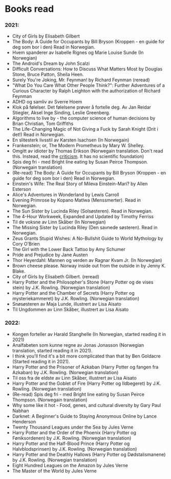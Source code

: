 
# Books read 

### 2021:
- City of Girls by Elisabeth Gilbert
- The Body: A Guide for Occupants by Bill Bryson (Kroppen - en guide for deg som bor i den) Read in Norwegian.
- Hvem spanderer av Isabelle Rignes og Marie Louise Sunde (In Norwegian)
- The Android's Dream by John Scalzi
- Difficult Conversations: How to Discuss What Matters Most by Douglas Stone, Bruce Patton, Sheila Heen.
- Surely You're Joking, Mr. Feynman! by Richard Feynman (reread)
- "What Do You Care What Other People Think?": Further Adventures of a Curious Character by Ralph Leighton with the authorization of Richard Feynman
- ADHD og samliv av Sverre Hoem
- Klok på følelser. Det følelsene prøver å fortelle deg. Av Jan Reidar Stiegler, Aksel Inge Sinding, Leslie Greenberg.
- Algorithms to live by - the computer science of human decisions by Brian Christian, Tom Griffiths 
- The Life-Changing Magic of Not Giving a Fuck by Sarah Knight (Drit i det!) Read in Norwegian. 
- En slitesterk livsstil av Karsten Isachsen (In Norwegain)
- Frankenstein; or, The Modern Prometheus by Mary W. Shelley. 
- Omgitt av idioter by Thomas Erikson (Norwegain translation. Don't read this. Instead, read the [criticism](https://en.wikipedia.org/wiki/DISC_assessment). It has no scientific foundation)
- Spis deg fri - med Bright line eating by Susan Peirce Thompson. (Norwegain translation) 
- (Re-read) The Body: A Guide for Occupants by Bill Bryson (Kroppen - en guide for deg som bor i den) Read in Norwegian.
- Einstein's Wife: The Real Story of Mileva Einstein-Mari? by Allen Esterson
- Alice's Adventures in Wonderland by Lewis Carroll
- Evening Primrose by Kopano Matlwa (Menssmerter). Read in Norwegian.
- The Sun Sister by Lucinda Riley (Solsøsteren). Read in Norwegian.
- The 4-Hour Workweek, Expanded and Updated by Timothy Ferriss
- Til de voksne av Linn Skåber (In Norwegian)
- The Missing Sister by Lucinda Riley (Den savnede søsteren). Read in Norwegian.
- Zeus Grants Stupid Wishes: A No-Bullshit Guide to World Mythology by Cory O'Brien
- The Girl with the Lower Back Tattoo by Amy Schumer
- Pride and Prejudice by Jane Austen
- Thor Heyerdahl: Mannen og verden av Ragnar Kvam Jr. (In Norwegian)
- Brown cheese please. Norway inside out from the outside in by Jenny K. Blake.
- City of Girls by Elisabeth Gilbert. (reread)
- Harry Potter and the Philosopher's Stone (Harry Potter og de vises stein) by J.K. Rowling. (Norwegian translation)
- Harry Potter and the Chamber of Secrets (Harry Potter og mysteriekammeret) by J.K. Rowling. (Norwegian translation)
- Snøsøsteren av Maja Lunde, illustrert av Lisa Aisato
- Til Ungdommen av Linn Skåber, illustrert av Lisa Aisato

### 2022:
- Kongen forteller av Harald Stanghelle (In Norwegian, started reading it in 2021)
- Analfabeten som kunne regne av Jonas Jonasson (Norwegian translation, started reading it in 2021). 
- I think you'll find it's a bit more complicated than that by Ben Goldacre (Started reading it in 2021).
- Harry Potter and the Prisoner of Azkaban (Harry Potter og fangen fra Azkaban) by J.K. Rowling. (Norwegian translation)
- Til oss fra de eldste av Linn Skåber, illustrert av Lisa Aisato
- Harry Potter and the Goblet of Fire (Harry Potter og Ildbegeret) by J.K. Rowling. (Norwegian translation)
- (Re-read) Spis deg fri - med Bright line eating by Susan Peirce Thompson. (Norwegain translation) 
- Why some like it hot - Food, genes, and cultural diversity by Gary Paul Nabhan
- Darknet: A Beginner's Guide to Staying Anonymous Online by Lance Henderson
- Twenty Thousand Leagues under the Sea by Jules Verne
- Harry Potter and the Order of the Phoenix (Harry Potter og Føniksordenen) by J.K. Rowling. (Norwegian translation) 
- Harry Potter and the Half-Blood Prince (Harry Potter og Halvblodsprinsen) by J.K. Rowling. (Norwegian translation) 
- Harry Potter and the Deathly Hallows (Harry Potter og Dødstalismanene) by J.K. Rowling. (Norwegian translation) 
- Eight Hundred Leagues on the Amazon by Jules Verne
- The Master of the World by Jules Verne


